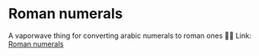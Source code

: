 # Roman numerals

A vaporwave thing for converting arabic numerals to roman ones 💾🌴
Link: [Roman numerals](https://mihajlija.github.io/roman-numerals/)
